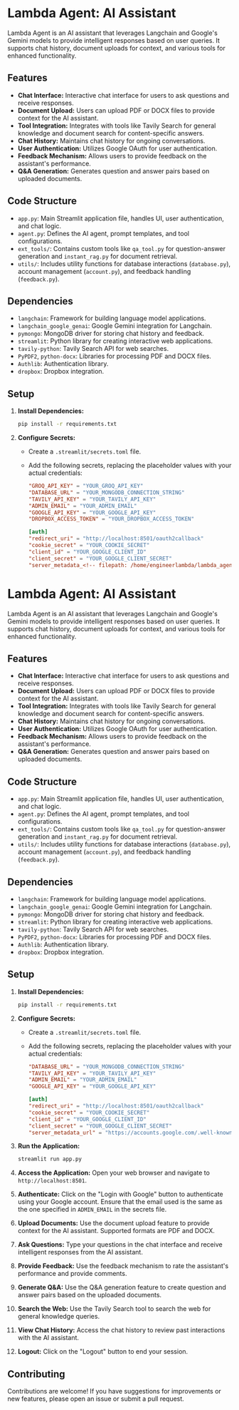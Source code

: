 # Lambda Agent: AI Assistant

Lambda Agent is an AI assistant that leverages Langchain and Google's Gemini models to provide intelligent responses based on user queries. It supports chat history, document uploads for context, and various tools for enhanced functionality.

## Features

*   **Chat Interface:** Interactive chat interface for users to ask questions and receive responses.
*   **Document Upload:** Users can upload PDF or DOCX files to provide context for the AI assistant.
*   **Tool Integration:** Integrates with tools like Tavily Search for general knowledge and document search for content-specific answers.
*   **Chat History:** Maintains chat history for ongoing conversations.
*   **User Authentication:** Utilizes Google OAuth for user authentication.
*   **Feedback Mechanism:** Allows users to provide feedback on the assistant's performance.
*   **Q\&A Generation:** Generates question and answer pairs based on uploaded documents.

## Code Structure

*   `app.py`: Main Streamlit application file, handles UI, user authentication, and chat logic.
*   `agent.py`: Defines the AI agent, prompt templates, and tool configurations.
*   `ext_tools/`: Contains custom tools like `qa_tool.py` for question-answer generation and `instant_rag.py` for document retrieval.
*   `utils/`: Includes utility functions for database interactions (`database.py`), account management (`account.py`), and feedback handling (`feedback.py`).

## Dependencies

*   `langchain`: Framework for building language model applications.
*   `langchain_google_genai`: Google Gemini integration for Langchain.
*   `pymongo`: MongoDB driver for storing chat history and feedback.
*   `streamlit`: Python library for creating interactive web applications.
*   `tavily-python`: Tavily Search API for web searches.
*   `PyPDF2`, `python-docx`: Libraries for processing PDF and DOCX files.
*   `Authlib`: Authentication library.
*   `dropbox`: Dropbox integration.

## Setup

1.  **Install Dependencies:**

    ```bash
    pip install -r requirements.txt
    ```

2.  **Configure Secrets:**

    *   Create a `.streamlit/secrets.toml` file.
    *   Add the following secrets, replacing the placeholder values with your actual credentials:

        ```toml
        "GROQ_API_KEY" = "YOUR_GROQ_API_KEY"
        "DATABASE_URL" = "YOUR_MONGODB_CONNECTION_STRING"
        "TAVILY_API_KEY" = "YOUR_TAVILY_API_KEY"
        "ADMIN_EMAIL" = "YOUR_ADMIN_EMAIL"
        "GOOGLE_API_KEY" = "YOUR_GOOGLE_API_KEY"
        "DROPBOX_ACCESS_TOKEN" = "YOUR_DROPBOX_ACCESS_TOKEN"

        [auth]
        "redirect_uri" = "http://localhost:8501/oauth2callback"
        "cookie_secret" = "YOUR_COOKIE_SECRET"
        "client_id" = "YOUR_GOOGLE_CLIENT_ID"
        "client_secret" = "YOUR_GOOGLE_CLIENT_SECRET"
        "server_metadata_<!-- filepath: /home/engineerlambda/lambda_agent/README.md -->
# Lambda Agent: AI Assistant

Lambda Agent is an AI assistant that leverages Langchain and Google's Gemini models to provide intelligent responses based on user queries. It supports chat history, document uploads for context, and various tools for enhanced functionality.

## Features

*   **Chat Interface:** Interactive chat interface for users to ask questions and receive responses.
*   **Document Upload:** Users can upload PDF or DOCX files to provide context for the AI assistant.
*   **Tool Integration:** Integrates with tools like Tavily Search for general knowledge and document search for content-specific answers.
*   **Chat History:** Maintains chat history for ongoing conversations.
*   **User Authentication:** Utilizes Google OAuth for user authentication.
*   **Feedback Mechanism:** Allows users to provide feedback on the assistant's performance.
*   **Q\&A Generation:** Generates question and answer pairs based on uploaded documents.

## Code Structure

*   `app.py`: Main Streamlit application file, handles UI, user authentication, and chat logic.
*   `agent.py`: Defines the AI agent, prompt templates, and tool configurations.
*   `ext_tools/`: Contains custom tools like `qa_tool.py` for question-answer generation and `instant_rag.py` for document retrieval.
*   `utils/`: Includes utility functions for database interactions (`database.py`), account management (`account.py`), and feedback handling (`feedback.py`).

## Dependencies

*   `langchain`: Framework for building language model applications.
*   `langchain_google_genai`: Google Gemini integration for Langchain.
*   `pymongo`: MongoDB driver for storing chat history and feedback.
*   `streamlit`: Python library for creating interactive web applications.
*   `tavily-python`: Tavily Search API for web searches.
*   `PyPDF2`, `python-docx`: Libraries for processing PDF and DOCX files.
*   `Authlib`: Authentication library.
*   `dropbox`: Dropbox integration.

## Setup

1.  **Install Dependencies:**

    ```bash
    pip install -r requirements.txt
    ```

2.  **Configure Secrets:**

    *   Create a `.streamlit/secrets.toml` file.
    *   Add the following secrets, replacing the placeholder values with your actual credentials:

        ```toml
        "DATABASE_URL" = "YOUR_MONGODB_CONNECTION_STRING"
        "TAVILY_API_KEY" = "YOUR_TAVILY_API_KEY"
        "ADMIN_EMAIL" = "YOUR_ADMIN_EMAIL"
        "GOOGLE_API_KEY" = "YOUR_GOOGLE_API_KEY"

        [auth]
        "redirect_uri" = "http://localhost:8501/oauth2callback"
        "cookie_secret" = "YOUR_COOKIE_SECRET"
        "client_id" = "YOUR_GOOGLE_CLIENT_ID"
        "client_secret" = "YOUR_GOOGLE_CLIENT_SECRET"
        "server_metadata_url" = "https://accounts.google.com/.well-known/openid-configuration"
        ```
3.  **Run the Application:**
    ```bash
    streamlit run app.py
    ```
4.  **Access the Application:**
    Open your web browser and navigate to `http://localhost:8501`.
5.  **Authenticate:**
    Click on the "Login with Google" button to authenticate using your Google account. Ensure that the email used is the same as the one specified in `ADMIN_EMAIL` in the secrets file.
6.  **Upload Documents:**
    Use the document upload feature to provide context for the AI assistant. Supported formats are PDF and DOCX.
7.  **Ask Questions:**
    Type your questions in the chat interface and receive intelligent responses from the AI assistant.
8.  **Provide Feedback:**
    Use the feedback mechanism to rate the assistant's performance and provide comments.
9.  **Generate Q\&A:**
    Use the Q\&A generation feature to create question and answer pairs based on the uploaded documents.
10. **Search the Web:**
    Use the Tavily Search tool to search the web for general knowledge queries.
11. **View Chat History:**
    Access the chat history to review past interactions with the AI assistant.
12. **Logout:**
    Click on the "Logout" button to end your session.
## Contributing
Contributions are welcome! If you have suggestions for improvements or new features, please open an issue or submit a pull request.

